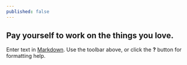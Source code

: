 ```yaml
---
published: false
---
```


## Pay yourself to work on the things you love. 

Enter text in [Markdown](http://daringfireball.net/projects/markdown/). Use the toolbar above, or click the **?** button for formatting help.